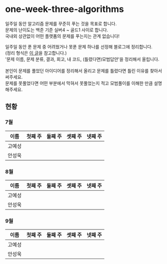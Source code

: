 # one-week-three-algorithms
일주일 동안 알고리즘 문제를 꾸준히 푸는 것을 목표로 합니다.<br>
문제의 난이도는 백준 기준 실버4 ~ 골드1 사이로 합니다.<br>
국내외 상관없이 어떤 플랫폼의 문제를 푸는지는 관계 없습니다!<br>

일주일 동안 푼 문제 중 어려웠거나 못푼 문제 하나를 선정해 블로그에 정리합니다.<br>
(정리 형식은 [이 글](https://velog.io/@ysngisyosong/%ED%94%84%EB%A1%9C%EA%B7%B8%EB%9E%98%EB%A8%B8%EC%8A%A4-%EC%88%9C%EC%9C%84-%EA%B2%80%EC%83%89)을 참고합니다.)<br>
'문제 이름, 문제 분류, 결과, 회고, 내 코드, (틀렸다면)모범답안'을 정리해서 올립니다.<br>
<br>
본인이 문제를 풀었던 아이디어를 정리해서 올리고 문제를 틀렸다면 틀린 이유를 찾아서 써주세요.<br>
문제를 못풀었다면 어떤 부분에서 막혀서 못풀었는지 적고 모범풀이를 이해한 만큼 설명해주세요.<br>

## 현황
### 7월
| 이름   | 첫째 주 | 둘째 주 | 셋째 주 | 넷째 주 |
|--------|:-------:|:-------:|:-------:|:-------:|
| 고예성 |         |         |         |         |
| 안성욱 |         |         |         |         |
### 8월
| 이름   | 첫째 주 | 둘째 주 | 셋째 주 | 넷째 주 |
|--------|:-------:|:-------:|:-------:|:-------:|
| 고예성 |         |         |         |         |
| 안성욱 |         |         |         |         |
### 9월
| 이름   | 첫째 주 | 둘째 주 | 셋째 주 | 넷째 주 |
|--------|:-------:|:-------:|:-------:|:-------:|
| 고예성 |         |         |         |         |
| 안성욱 |         |         |         |         |


